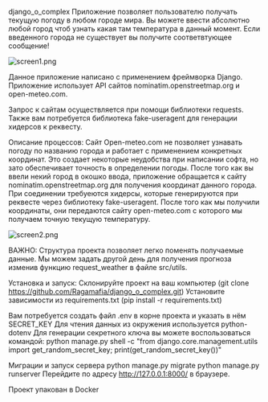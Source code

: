 django_o_complex
Приложение позволяет пользователю получать текущую погоду в любом городе мира. Вы можете ввести абсолютно любой город чтоб узнать какая там температура в данный момент. Если введенного города не существует вы получите соответвтующее сообщение!

![screen1.png](../../../Users/79246/Desktop/screen1.png)

Данное приложение написано с применением фреймворка Django. Приложение использует API сайтов nominatim.openstreetmap.org и open-meteo.com.

Запрос к сайтам осуществляется при помощи библиотеки requests. Также вам потребуется библиотека fake-useragent для генерации хидерсов к реквесту.

Описание процессов: Сайт Open-meteo.com не позволяет узнавать погоду по названию города и работает с применением конкретных координат. Это создает некоторые неудобства при написании софта, но зато обеспечивает точность в определении погоды. После того как вы ввели некий город в окошко ввода, приложение обращается к сайту nominatim.openstreetmap.org для получения координат данного города. При соединении требуеются хидерсы, которые генерируются при реквесте через библиотеку fake-useragent. После того как мы получили координаты, они передаются сайту open-meteo.com с которого мы получаем точную текущую температуру.

![screen2.png](../../../Users/79246/Desktop/screen2.png)

ВАЖНО: Структура проекта позволяет легко поменять получаемые данные. Мы можем задать другой день для получения прогноза изменив функцию request_weather в файле src/utils.

Установка и запуск: Склонируйте проект на ваш компьютер (git clone https://github.com/Ragamafia/django_o_complex.git) Установите зависимости из requirements.txt (pip install -r requirements.txt)

Вам потребуется создать файл .env в корне проекта и указать в нём SECRET_KEY Для чтения данных из окружения используется python-dotenv Для генерации секретного ключа вы можете воспользоваться командой: python manage.py shell -c "from django.core.management.utils import get_random_secret_key; print(get_random_secret_key())"

Миграции и запуск сервера python manage.py migrate python manage.py runserver Перейдите по адресу http://127.0.0.1:8000/ в браузере.

Проект упакован в Docker